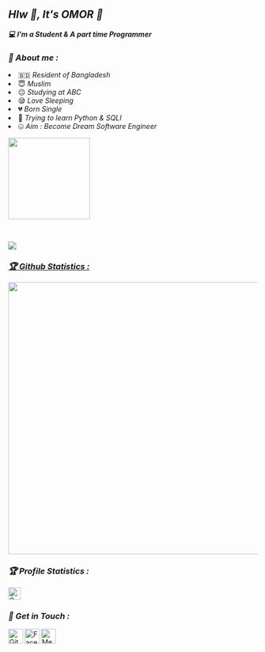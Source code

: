 <h2><b><i>Hlw 🙂, It's OMOR 👋</i></b></h2>

<b><i>💻 I'm a Student & A part time Programmer</i></b>

<h3><b><i>🤠 About me :</i></b></h3>

<li> 🇧🇩 <i>Resident of Bangladesh</i></li>

<li> 😇 <i>Muslim</i></li>

<li> 😐 <i>Studying at ABC</i></li>

<li> 😪 <i>Love Sleeping</i></li>

<li> 💔 <i>Born Single</i></li>

<li> 🐍 <i>Trying to learn Python & SQLI</i></li>

<li> 🤐 <i>Aim : Become Dream Software Engineer</i></li>

<!-- Github README -->

<p align="center"><a href="https://github.com/omor48">

<img height="165" src="https://github-readme-stats.vercel.app/api?username=omor48&show_icons=true&include_all_commits=true&theme=react&cache_seconds=3200&hide_border=true" /></a>

&nbsp;&nbsp;&nbsp;

<a href="https://github.com/omor48"><img src="https://github-readme-stats.vercel.app/api/top-langs/?username=htr-tech&layout=compact&theme=react&hide_border=true" />
<h3><b><i>🏆 Github Statistics :</i></b></h3>

<a href="https://github.com/omor48"><img width=550 src="https://github-profile-trophy.vercel.app/?username=htr-tech&theme=dracula&no-frame=true&title=Followers,Stars,Commit,Repository,Issues"/></a>

<h3><b><i>🏆 Profile Statistics :</i></b></h3>

<a href="https://github.com/omor48"><img height="25" title="Counter" src="https://komarev.com/ghpvc/?username=htr-tech&color=blueviolet&style=flat-square"></a>

<h3><b><i>📡 Get in Touch :</i></b></h3>

<a href="https://github.com/omor48"><img align="left" title="Github" alt="Github" width="30px" src="assets/github.png" /></a>

<a href="https://www.facebook.com/OMOR.IS.BACK.0"><img align="left" title="Facebook" alt="Facebook" width="30px" src="assets/facebook.png" /></a>

<a href="https://m.me/OMOR.IS.BACK.0"><img align="left" title="Messenger" alt="Messenger" width="30px" src="assets/messenger.png" /></a>
